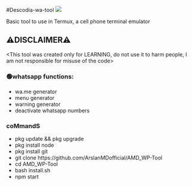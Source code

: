 #Descodia-wa-tool
<img src=".\src\WP-ToolSet.png">
<p>Basic tool to use in Termux, a cell phone terminal emulator</p>

## ⚠️DISCLAIMER⚠️
<This tool was created only for LEARNING, do not use it to harm people, I am not responsible for misuse of the code>

### 🟢whatsapp functions:
<ul>

<li>wa.me generator</li>
<li>menu generator</li>
<li>warning generator</li>
<li>deactivate whatsapp numbers</li>

</ul>

### coMmandS
<ul list-style="none">
    <li>pkg update && pkg upgrade</li>
     <li>pkg install node</li>
      <li>pkg install git</li>
       <li>git clone https://github.com/ArslanMDofficial/AMD_WP-Tool</li>
       <li>cd AMD_WP-Tool</li>
       <li>bash install.sh</li>
       <li>npm start</li>
       
       
</ul>
